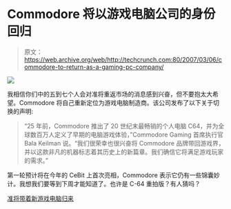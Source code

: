 # Commodore 将以游戏电脑公司的身份回归

> 原文：<https://web.archive.org/web/http://techcrunch.com:80/2007/03/06/commodore-to-return-as-a-gaming-pc-company/>

![](img/ff15854f6d2e370a166d952a04125029.png)

我相信你们中的五到七个人会对准将重返市场的消息感到兴奋，但不要抱太大希望。Commodore 将自己重新定位为游戏电脑制造商。该公司发布了以下关于切换的声明:

> “25 年前，Commodore 推出了 20 世纪末最畅销的个人电脑 C64，并为全球数百万人定义了早期的电脑游戏体验，”Commodore Gaming 首席执行官 Bala Keilman 说。“我们很荣幸也很兴奋将 Commodore 品牌带回游戏界，并以这款非凡的机器标志着其历史上的新篇章。我们确信它将满足游戏玩家的需求。”

第一轮预计将在今年的 CeBit 上首次亮相，Commodore 表示它仍有一些锦囊妙计。我想我们要等到下周才能知道了。也许是 C-64 重拍版？有人猜吗？

[准将带着新游戏电脑归来](https://web.archive.org/web/20161023025353/http://www.pro-g.co.uk/news/06-03-2007-4930.html)